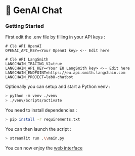 # 💬 GenAI Chat

### Getting Started

First edit the .env file by filling in your API keys :

```
# Clé API OpenAI
OPENAI_API_KEY=<Your OpenAI key> <-- Edit here

# Clé API LangSmith
LANGCHAIN_TRACING_V2=true
LANGCHAIN_API_KEY=<Your EU LangSmith key> <-- Edit here
LANGCHAIN_ENDPOINT=https://eu.api.smith.langchain.com
LANGCHAIN_PROJECT=lab8-chatbot
```

Optionally you can setup and start a Python venv :

```bash
> python -m venv ./venv
> ./venv/Scripts/activate
```

You need to install dependencies :

```bash
> pip install -r requirements.txt
```

You can then launch the script :

```bash
> streamlit run .\\main.py
```

You can now enjoy the [web interface](http://localhost:8501)
